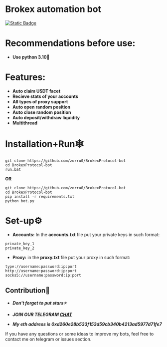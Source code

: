 # Brokex automation bot 

[![Static Badge](https://img.shields.io/badge/Telegram-Channel-Link?style=for-the-badge&logo=Telegram&logoColor=white&logoSize=auto&color=blue)](https://t.me/+pB6j65Kv7cdjZmU0)

# Recommendations before use:
- **Use python 3.10🐍**

# Features:
- **Auto claim USDT facet**
- **Recieve stats of your accounts**
- **All types of proxy support**
- **Auto open random position**
- **Auto close random position**
- **Auto deposit/withdraw liquidity**
- **Multithread**

# Installation+Run🕸
```shell
git clone https://github.com/zorru0/BrokexProtocol-bot
cd BrokexProtocol-bot
run.bat
```

**OR**

```shell
git clone https://github.com/zorru0/BrokexProtocol-bot
cd BrokexProtocol-bot
pip install -r requirements.txt
python bot.py
```

# Set-up⚙
- **Accounts:** In the **accounts.txt** file put your private keys in such format:
```shell
private_key_1
private_key_2
```
- **Proxy:** in the **proxy.txt** file put your proxy in such format:
```shell
type://username:password:ip:port
http://username:password:ip:port
socks5://username:password:ip:port
```

## Contribution🌟

- ***Don't forget to put stars⭐***

- ***JOIN OUR TELEGRAM [CHAT](https://t.me/+9j5RcKMfT5s4M2Q0)***

- ***My eth address is 0xd260e28b533f153d59cb340b4213ad5977d71fe7***

If you have any questions or some ideas to improve my bots, feel free to contact me on telegram or issues section.

